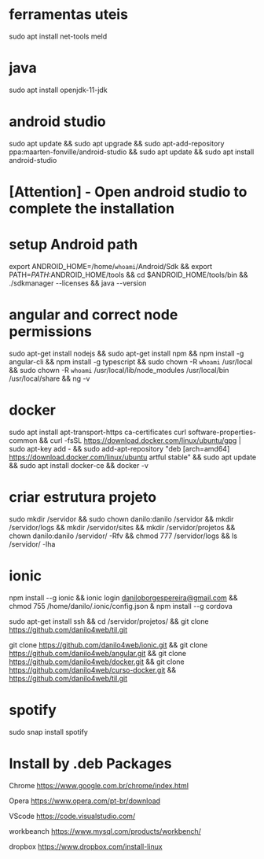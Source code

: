 # ferramentas uteis
sudo apt install net-tools meld

# java
sudo apt install openjdk-11-jdk

# android studio
sudo apt update && sudo apt upgrade && sudo apt-add-repository ppa:maarten-fonville/android-studio && sudo apt update && sudo apt install android-studio 

# [Attention] - Open android studio to complete the installation

# setup Android path
export ANDROID_HOME=/home/`whoami`/Android/Sdk && export PATH=$PATH:$ANDROID_HOME/tools && cd $ANDROID_HOME/tools/bin && ./sdkmanager --licenses && java --version

# angular and correct node permissions
sudo apt-get install nodejs && sudo apt-get install npm && npm install -g angular-cli && npm install -g typescript && sudo chown -R `whoami` /usr/local && sudo chown -R `whoami` /usr/local/lib/node_modules /usr/local/bin /usr/local/share && ng -v

# docker
sudo apt install apt-transport-https ca-certificates curl software-properties-common && curl -fsSL https://download.docker.com/linux/ubuntu/gpg | sudo apt-key add - && sudo add-apt-repository "deb [arch=amd64] https://download.docker.com/linux/ubuntu artful stable" && sudo apt update && sudo apt install docker-ce && docker -v

# criar estrutura projeto
sudo mkdir /servidor && sudo chown danilo:danilo /servidor && mkdir /servidor/logs && mkdir /servidor/sites && mkdir /servidor/projetos && chown danilo:danilo /servidor/ -Rfv && chmod 777 /servidor/logs && ls /servidor/ -lha

# ionic
npm install --g ionic && ionic login daniloborgespereira@gmail.com && chmod 755 /home/danilo/.ionic/config.json & npm install --g cordova


sudo apt-get install ssh && 
cd /servidor/projetos/ && git clone https://github.com/danilo4web/til.git

git clone https://github.com/danilo4web/ionic.git && git clone https://github.com/danilo4web/angular.git && git clone https://github.com/danilo4web/docker.git && git clone https://github.com/danilo4web/curso-docker.git && https://github.com/danilo4web/til.git


# spotify
sudo snap install spotify


# Install by .deb Packages

Chrome
https://www.google.com.br/chrome/index.html

Opera
https://www.opera.com/pt-br/download

VScode
https://code.visualstudio.com/

workbeanch
https://www.mysql.com/products/workbench/

dropbox
https://www.dropbox.com/install-linux
